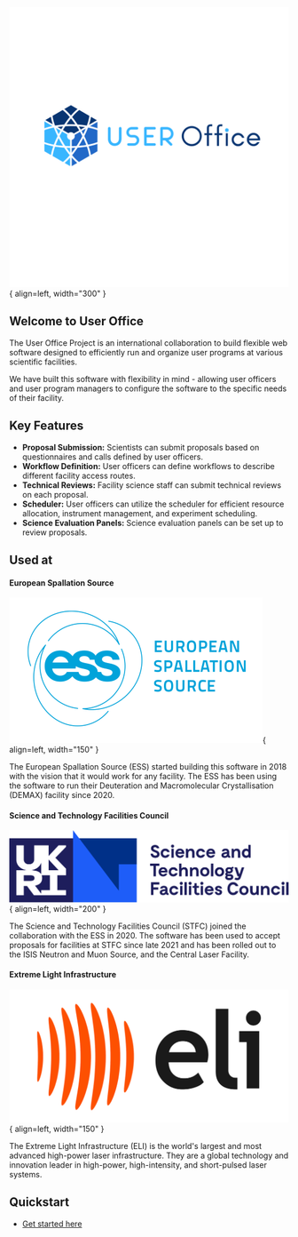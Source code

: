 ![UOS Logo](assets/images/uo_logo.png){ align=left, width="300" } 

## Welcome to User Office

The User Office Project is an international collaboration to build flexible web software designed to efficiently run and organize user programs at various scientific facilities. 

We have built this software with flexibility in mind - allowing user officers and user program managers to configure the software to the specific needs of their facility.

## Key Features

- **Proposal Submission:** Scientists can submit proposals based on questionnaires and calls defined by user officers.
- **Workflow Definition:** User officers can define workflows to describe different facility access routes.
- **Technical Reviews:** Facility science staff can submit technical reviews on each proposal.
- **Scheduler:** User officers can utilize the scheduler for efficient resource allocation, instrument management, and experiment scheduling.
- **Science Evaluation Panels:** Science evaluation panels can be set up to review proposals.

## Used at

#### European Spallation Source

![ESS Logo](assets/images/ess.png){ align=left, width="150" } 

The European Spallation Source (ESS) started building this software in 2018 with the vision that it would work for any facility. The ESS has been using the software to run their Deuteration and Macromolecular Crystallisation (DEMAX) facility since 2020.

#### Science and Technology Facilities Council

![STFC Logo](assets/images/stfc.png){ align=left, width="200" } 

The Science and Technology Facilities Council (STFC) joined the collaboration with the ESS in 2020. The software has been used to accept proposals for facilities at STFC since late 2021 and has been rolled out to the ISIS Neutron and Muon Source, and the Central Laser Facility.

#### Extreme Light Infrastructure

![ELI Logo](assets/images/ELI_logo.png){ align=left, width="150" } 

The Extreme Light Infrastructure (ELI) is the world's largest and most advanced high-power laser infrastructure. They are a global technology and innovation leader in high-power, high-intensity, and short-pulsed laser systems. 


## Quickstart
- [Get started here](quick_start.md)
